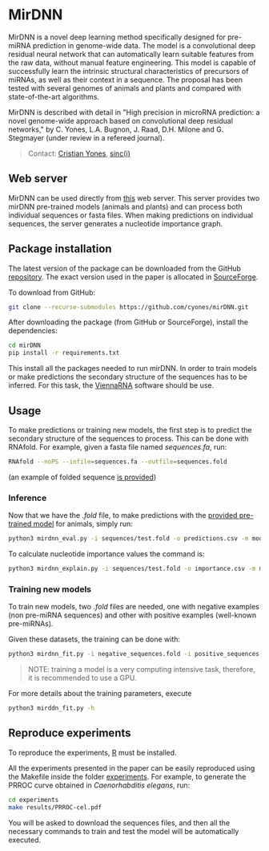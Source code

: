 # MirDNN

MirDNN is a novel deep learning method specifically designed for pre-miRNA prediction in genome-wide data. The model is a convolutional deep residual neural network that can automatically learn suitable features from the raw data, without manual feature engineering.
This model is capable of successfully learn the intrinsic structural characteristics of precursors of miRNAs, as well as their context in a sequence. The proposal has been tested with several genomes of animals and plants and compared with state-of-the-art algorithms.

MirDNN is described with detail in "High precision in microRNA prediction: a novel genome-wide approach based on convolutional deep residual networks," by C. Yones, L.A. Bugnon, J. Raad, D.H. Milone and G. Stegmayer (under review in a refereed journal).

> Contact: [Cristian Yones](mailto:cyones@sinc.unl.edu.ar), [sinc(i)](http://sinc.unl.edu.ar)

## Web server

MirDNN can be used directly from [this](http://sinc.unl.edu.ar/sinc/web-demo/mirdnn) web server. This server provides two mirDNN pre-trained models (animals and plants) and can process both individual sequences or fasta files. When making predictions on individual sequences, the server generates a nucleotide importance graph.

## Package installation

The latest version of the package can be downloaded from the GitHub [repository](https://github.com/cyones/mirDNN). The exact version used in the paper is allocated in [SourceForge](https://sourceforge.net/projects/sourcesinc/files/mirdnn).

To download from GitHub:

```bash
git clone --recurse-submodules https://github.com/cyones/mirDNN.git
```
After downloading the package (from GitHub or SourceForge), install the dependencies:

```bash
cd mirDNN
pip install -r requirements.txt
```

This install all the packages needed to run mirDNN. In order to train models or make predictions the secondary structure of the sequences has to be inferred. For this task, the [ViennaRNA](https://www.tbi.univie.ac.at/RNA/) software should be use.

## Usage

To make predictions or training new models, the first step is to predict the secondary structure of the sequences to process. This can be done with RNAfold. For example, given a fasta file named *sequences.fa*, run:

```bash
RNAfold --noPS --infile=sequences.fa --outfile=sequences.fold
```

(an example of folded sequence [is provided](./sequences))

### Inference

Now that we have the *.fold* file, to make predictions with the [provided pre-trained model](./models) for animals, simply run:

```bash
python3 mirdnn_eval.py -i sequences/test.fold -o predictions.csv -m models/animal.pmt -s 160 -d "cpu"
```

To calculate nucleotide importance values the command is:

```bash
python3 mirdnn_explain.py -i sequences/test.fold -o importance.csv -m models/animal.pmt -s 160 -d "cpu"
```

### Training new models

To train new models, two *.fold* files are needed, one with negative examples (non pre-miRNA sequences) and other with positive examples (well-known pre-miRNAs).

Given these datasets, the training can be done with:

```bash
python3 mirdnn_fit.py -i negative_sequences.fold -i positive_sequences.fold -m out_model.pmt -l train.log -d "cuda:0" -s 160
```

> NOTE: training a model is a very computing intensive task, therefore, it is recommended to use a GPU.

For more details about the training parameters, execute

```bash
python3 mirddn_fit.py -h
```

## Reproduce experiments

To reproduce the experiments, [R](https://www.r-project.org/) must be installed.

All the experiments presented in the paper can be easily reproduced using the Makefile inside the folder [experiments](./experiments).  For example, to generate the PRROC curve obtained in *Caenorhabditis elegans*, run:

```bash
cd experiments
make results/PRROC-cel.pdf
```

You will be asked to download the sequences files, and then all the necessary commands to train and test the model will be automatically executed.
